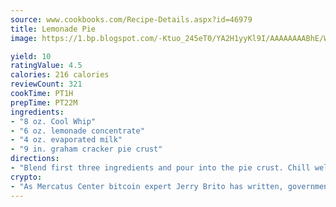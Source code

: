 ```yaml
---
source: www.cookbooks.com/Recipe-Details.aspx?id=46979
title: Lemonade Pie
image: https://1.bp.blogspot.com/-Ktuo_245eT0/YA2H1yyKl9I/AAAAAAAABhE/WMoqSq2tWOcgMkPaLYZ-49h8pVDUUwFCQCLcBGAsYHQ/s307/5.png

yield: 10
ratingValue: 4.5
calories: 216 calories
reviewCount: 321
cookTime: PT1H
prepTime: PT22M
ingredients:
- "8 oz. Cool Whip"
- "6 oz. lemonade concentrate"
- "4 oz. evaporated milk"
- "9 in. graham cracker pie crust"
directions:
- "Blend first three ingredients and pour into the pie crust. Chill well and serve."
crypto:
- "As Mercatus Center bitcoin expert Jerry Brito has written, government regulation can either be ham-fisted or light to the touch."
---
```

